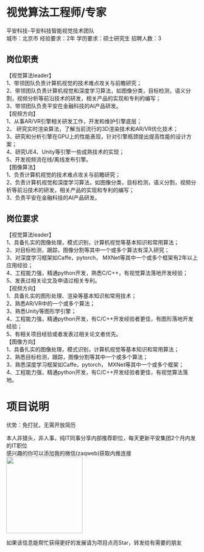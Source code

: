 # 视觉算法工程师/专家
平安科技-平安科技智能视觉技术团队  
城市：北京市 经验要求：2年 学历要求：硕士研究生  招聘人数：3

## 岗位职责
【视觉算法leader】   
1、带领团队负责计算机视觉的技术难点攻关与前瞻研究；   
2、带领团队负责计算机视觉和深度学习算法，如图像分类，目标检测，语义分割，视频分析等前沿技术的研发，相关产品的实现和专利的编写；   
3、带领团队负责平安在金融科技的AI产品研发。   
【视频方向】   
1、从事AR/VR引擎相关研发工作，开发和维护引擎底层；   
2、 研究实时渲染算法，了解当前流行的3D渲染技术和AR/VR优化技术；   
3、研究和分析引擎在GPU上的性能表现，针对引擎瓶颈提出提高性能的设计方案；   
4、研究UE4、Unity等引擎一些成熟技术的实现；   
5、开发视频流在线/离线发布引擎。   
【图像算法】   
1、负责计算机视觉的技术难点攻关与前瞻研究；   
2、负责计算机视觉和深度学习算法，如图像分类，目标检测，语义分割，视频分析等前沿技术的研发，相关产品的实现和专利的编写；   
3、负责平安在金融科技的AI产品研发。

## 岗位要求
【视觉算法leader】   
1、具备扎实的图像处理，模式识别，计算机视觉等基本知识和常用算法；    
2、对目标检测，跟踪，图像分割等其中一个或多个算法有深入研究；    
3、对深度学习框架如Caffe，pytorch， MXNet等其中一个或多个框架有2年以上应用经验；    
4、工程能力强，精通python开发，熟悉C/C++，有视觉算法落地开发经验；    
5、发表过相关论文及申请过相关专利。   
【视频方向】   
1、具备扎实的图形处理、渲染等基本知识和常用技术；    
2、熟悉AR/VR中的一个或多个算法；    
3、熟悉Unity等图形学引擎；    
4、工程能力强，精通python开发，有C/C++开发经验者更佳，有图形落地开发经验；    
5、有相关项目经验或者发表过相关论文者优先。   
【图像方向】   
1、具备扎实的图像处理，模式识别，计算机视觉等基本知识和常用算法；    
2、熟悉目标检测，跟踪，图像分割等其中一个或多个算法；    
3、熟悉深度学习框架如Caffe，pytorch， MXNet等其中一个或多个框架；    
4、工程能力强，精通python开发，有C/C++开发经验者更佳，有视觉算法落地。

# 项目说明

优势：免打扰，无需开放简历

本人非猎头，非人事，纯IT同事分享内部推荐职位，每天更新平安集团2个月内发的IT职位  
感兴趣的你可以添加我的微信(zaqweb)获取内推连接  
<img src="https://github.com/zaqweb/PA-IT-JOBS/blob/master/WechatICode.jpeg"  height="200" width="200">

如果该信息能帮忙获得更好的发展请为项目点亮Star，转发给有需要的朋友




